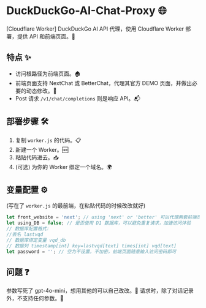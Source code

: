 # DuckDuckGo-AI-Chat-Proxy 🌐

[Cloudflare Worker] DuckDuckGo AI API 代理，使用 Cloudflare Worker 部署，提供 API 和前端页面。🚀

## 特点 ✨
- 访问根路径为前端页面。🏠
- 前端页面支持 NextChat 或 BetterChat，代理其官方 DEMO 页面，并做出必要的动态修改。🔄
- Post 请求 `/v1/chat/completions` 则是响应 API。📬

## 部署步骤 🛠️
1. 复制 `worker.js` 的代码。📋
2. 新建一个 Worker。🆕
3. 粘贴代码进去。📥
4. (可选) 为你的 Worker 绑定一个域名。🌍

## 变量配置 ⚙️
(写在了 `worker.js` 的最前端，在粘贴代码的时候改改就好)
```javascript
let front_website = 'next'; // using 'next' or 'better' 可以代理两套前端页面
let using_DB = false; // 是否使用 D1 数据库，可以避免重复请求，加速访问体验
// 数据库配置格式:
//表名 lastvqd
// 数据库绑定变量 vqd_db
// 数据列 timestamp[int] key=lastvqd[text] times[int] vqd[text]
let password = ''; // 空为不设置，不加密，前端页面随意输入访问密码即可
```
## 问题 ❓
参数写死了 gpt-4o-mini，想用其他的可以自己改改。🔧
请求时，除了对话记录外，不支持任何参数。🚫
